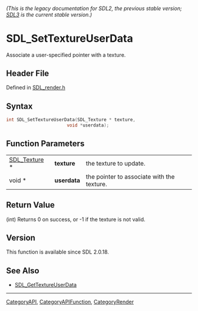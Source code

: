 ###### (This is the legacy documentation for SDL2, the previous stable version; [SDL3](https://wiki.libsdl.org/SDL3/) is the current stable version.)
# SDL_SetTextureUserData

Associate a user-specified pointer with a texture.

## Header File

Defined in [SDL_render.h](https://github.com/libsdl-org/SDL/blob/SDL2/include/SDL_render.h)

## Syntax

```c
int SDL_SetTextureUserData(SDL_Texture * texture,
                       void *userdata);
```

## Function Parameters

|                              |              |                                            |
| ---------------------------- | ------------ | ------------------------------------------ |
| [SDL_Texture](SDL_Texture) * | **texture**  | the texture to update.                     |
| void *                       | **userdata** | the pointer to associate with the texture. |

## Return Value

(int) Returns 0 on success, or -1 if the texture is not valid.

## Version

This function is available since SDL 2.0.18.

## See Also

- [SDL_GetTextureUserData](SDL_GetTextureUserData)

----
[CategoryAPI](CategoryAPI), [CategoryAPIFunction](CategoryAPIFunction), [CategoryRender](CategoryRender)

